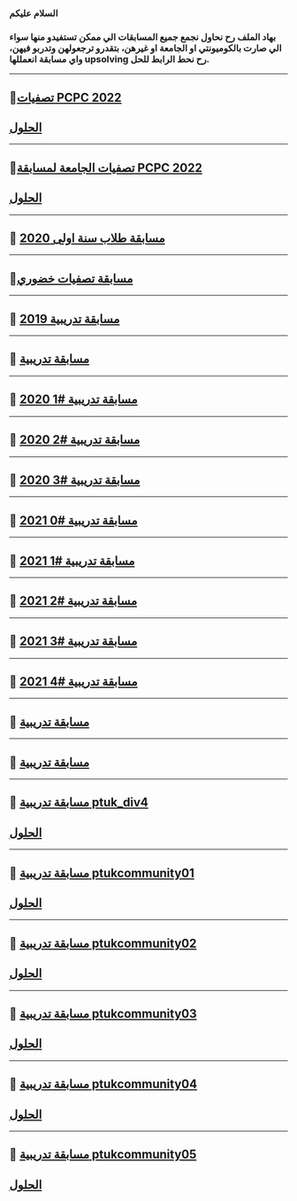 ### السلام عليكم 
### بهاد الملف رح نحاول نجمع جميع المسابقات الي ممكن تستفيدو منها سواء الي صارت بالكوميونتي او الجامعة او غيرهن، بتقدرو ترجعولهن وتدربو فيهن، واي مسابقة انعمللها upsolving رح نحط الرابط للحل.

_______________________________________________________________________________________________________________________________________________________________________

## 🔹[تصفيات PCPC 2022](https://drive.google.com/file/d/1tx4K4ydlPNm9qGrY8PvjIMm8jh8P6bPK/view?fbclid=IwAR3PYlpTUTGP6plLnzNhBKZRWIul8uXF-zgJAn_s7KoNnoR3PnbLI1TwjXU)

## [الحلول](https://github.com/PTUKCPCommunity/Contests/blob/main/Solutions/PCPC22'.md)

_______________________________________________________________________________________________________________________________________________________________________
## 🔹[تصفيات الجامعة لمسابقة PCPC 2022](https://codeforces.com/contests/400626)

## [الحلول](https://github.com/PTUKCPCommunity/Contests/blob/main/Solutions/ptukpcpc22'.md)
_______________________________________________________________________________________________________________________________________________________________________


## 🔹 [مسابقة طلاب سنة اولى 2020](https://www.hackerrank.com/contests/newcomers2020/challenges/filters/page:1)

_______________________________________________________________________________________________________________________________________________________________________

## 🔹[مسابقة تصفيات خضوري](https://www.vjudge.net/contest/485684)

_______________________________________________________________________________________________________________________________________________________________________

## 🔹 [مسابقة تدريبية 2019](https://www.hackerrank.com/contests/tornado-2019/challenges)

_______________________________________________________________________________________________________________________________________________________________________

## 🔹 [مسابقة تدريبية](https://www.hackerrank.com/contests/reg-contest/challenges)

_______________________________________________________________________________________________________________________________________________________________________

## 🔹 [مسابقة تدريبية #1 2020](https://www.hackerrank.com/contests/first-contest-1603957043/challenges)

_______________________________________________________________________________________________________________________________________________________________________

## 🔹 [مسابقة تدريبية #2 2020](https://www.hackerrank.com/contests/contest-002/challenges)

_______________________________________________________________________________________________________________________________________________________________________

## 🔹 [مسابقة تدريبية #3 2020](https://www.hackerrank.com/contests/ptukcontest003/challenges)

_______________________________________________________________________________________________________________________________________________________________________

## 🔹 [مسابقة تدريبية #0 2021](https://www.hackerrank.com/contests/ptuk-2021/challenges)

_______________________________________________________________________________________________________________________________________________________________________

## 🔹 [مسابقة تدريبية #1 2021](https://www.hackerrank.com/contests/ptuk-2021-01/challenges)

_______________________________________________________________________________________________________________________________________________________________________

## 🔹 [مسابقة تدريبية #2 2021](https://www.hackerrank.com/contests/ptuk-2021-02/challenges)

_______________________________________________________________________________________________________________________________________________________________________

## 🔹 [مسابقة تدريبية #3 2021](https://www.hackerrank.com/contests/ptuk2021-03/challenges)

_______________________________________________________________________________________________________________________________________________________________________

## 🔹 [مسابقة تدريبية #4 2021](https://www.hackerrank.com/contests/ptuk-2021-04/challenges)

_______________________________________________________________________________________________________________________________________________________________________

## 🔹 [مسابقة تدريبية](https://vjudge.net/contest/488652)

_______________________________________________________________________________________________________________________________________________________________________

## 🔹 [مسابقة تدريبية](https://www.hackerrank.com/contests/java-programmers/)

_______________________________________________________________________________________________________________________________________________________________________

## 🔹 [مسابقة تدريبية ptuk_div4](https://www.hackerrank.com/ptuk-div4-1)

## [الحلول](https://github.com/PTUKCPCommunity/Contests/blob/main/Solutions/ptuk_div4.md)
_______________________________________________________________________________________________________________________________________________________________________

## 🔹 [مسابقة تدريبية ptukcommunity01](https://www.hackerrank.com/ptukcommunity01)

## [الحلول](https://github.com/PTUKCPCommunity/Contests/blob/main/Solutions/PTUKCommunity01.md)

_______________________________________________________________________________________________________________________________________________________________________

## 🔹 [مسابقة تدريبية ptukcommunity02](https://www.hackerrank.com/ptukcommunity02)

## [الحلول](https://github.com/PTUKCPCommunity/Contests/blob/main/Solutions/PTUKCommunity02.md)
_______________________________________________________________________________________________________________________________________________________________________

## 🔹 [مسابقة تدريبية ptukcommunity03](https://www.hackerrank.com/ptukcommunity03)

## [الحلول](https://github.com/PTUKCPCommunity/Contests/blob/main/Solutions/PTUKCommunity03.md)
_______________________________________________________________________________________________________________________________________________________________________

## 🔹 [مسابقة تدريبية ptukcommunity04](https://www.hackerrank.com/ptukcommunity04)

## [الحلول](https://github.com/PTUKCPCommunity/Contests/blob/main/Solutions/PTUKCommunity04.md)
_______________________________________________________________________________________________________________________________________________________________________

## 🔹 [مسابقة تدريبية ptukcommunity05](https://www.hackerrank.com/ptukcommunity05)

## [الحلول](https://github.com/PTUKCPCommunity/Contests/blob/main/Solutions/PTUKCommunity05.md)
